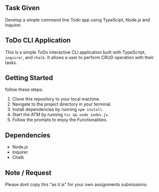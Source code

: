 ## Task Given
Develop a simple command line Todo app using TypeScipt, Node.js and Inquirer.

## ToDo CLI Application

This is a simple ToDo interactive CLI application built with TypeScript, `inquirer`, and `chalk`. It allows a user to perform CRUD operation with their tasks.

## Getting Started

follow these steps:

1. Clone this repository to your local machine.
2. Navigate to the project directory in your terminal.
3. Install dependencies by running `npm install`.
4. Start the ATM by running `tsc && node index.js`.
5. Follow the prompts to enjoy the Functionalities.


## Dependencies

- Node.js
- Inquirer
- Chalk

 ## Note / Request
 
 Please dont copy this "as it is" for your own assignments submissions.
